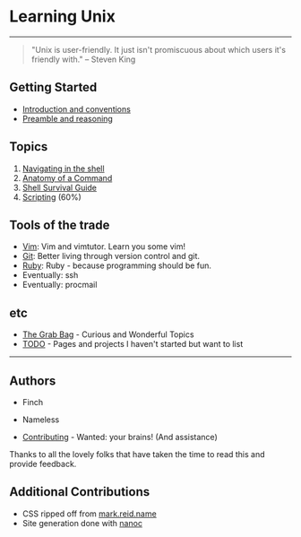 Learning Unix
===================

- - -

> "Unix is user-friendly. It just isn't promiscuous about which users it's friendly with." – Steven King

Getting Started
---------------

 * [Introduction and conventions](introduction/)
 * [Preamble and reasoning](preamble/)


Topics
-----

 1. [Navigating in the shell](topics/navigation/)
 1. [Anatomy of a Command](topics/command_anatomy/)
 1. [Shell Survival Guide](topics/shell_survival_guide/)
 1. [Scripting](topics/scripting/) (60%)

Tools of the trade
------------------

 - [Vim](tools/vim/): Vim and vimtutor. Learn you some vim!
 - [Git](tools/git/): Better living through version control and git.
 - [Ruby](tools/ruby/): Ruby - because programming should be fun.
 - Eventually: ssh
 - Eventually: procmail

etc
---

 * [The Grab Bag](grabbag/) - Curious and Wonderful Topics
 * [TODO](TODO/) - Pages and projects I haven't started but want to list

- - -

Authors
-------

 * Finch
 * Nameless

 * [Contributing](contributing/) - Wanted: your brains! (And assistance)

Thanks to all the lovely folks that have taken the time to read this and
provide feedback.

Additional Contributions
------------------------

 * CSS ripped off from [mark.reid.name](http://mark.reid.name)
 * Site generation done with [nanoc](http://nanoc.stoneship.org/)

